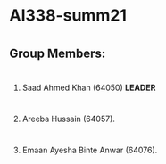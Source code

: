 # 
# AI338-summ21


#
## Group Members:
 
 #
 1) Saad Ahmed Khan (64050)  **LEADER**
 #
 2) Areeba Hussain (64057). 
 #
 3) Emaan Ayesha Binte Anwar (64076).
 #																		
																		
